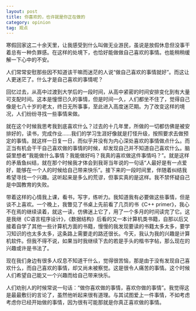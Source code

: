 ```yaml
---
layout: post
title: 你喜欢的，也许就是你正在做的
category: opinion
tag: 观点
---
```


寒假回家这二十余天里，让我感受到什么叫做无业游民，虽说是放假休息但没事干着总有一种负罪感。在这样的处境下，也恰好能做做自己喜欢的事情。也能稍稍缓解一下心中的不安。

人们常常安慰那些因不知道该干嘛而迷茫的人说“做自己喜欢的事情就好”。而这让人更迷茫了。什么才是自己喜欢的事情呢？

回忆过去，从高中过渡到大学后的一段时间，从高中紧密的时间安排变化到有大量可支配时间。这本是憧憬已久的事情，但是时间一久，人们都坐不住了，觉得自己像是七八十岁的老太，终日无所事事，至此进入高度迷茫期。为了改变这样的境况，人们纷纷寻找一些事情来做。

就在这个时候我思考我到底喜欢什么？过去的十几年里，所做的一切都仿佛是被安排好的，读书，完成作业……我们的学习生涯好像就是打怪升级，按照要求去做预定的事情。就这样一日复一日，而似乎并没有为内心深处喜欢的事情做点什么。而正当有机会干干自己喜欢做的事情的时候，却发现自己并不知道自己喜欢什么。脑袋里想者“我能做什么事情？我能做好吗？我真的喜欢做这件事情吗？”。就是这样的矛盾鱼纠结，就在那个时候我才体会到我哥当年说的一句话“人最好是有一点爱好，能够在一个人的时候给自己带来快乐”。接下来的一段时间里，伴随着纠结我希望寻找一个兴趣。这听起来是多么的荒谬，但事实真的是这样。我不禁怀疑自己是中国教育的失败。

带着这样的心情我上课，看书，写字，练听力。我知道我有必要做这些事情，但是谈不上喜欢。一个晚上，我瞥见了书桌上先前看了几页的书《C++ primer》，我心不在焉的继续读着，就这一读，仿佛迷上它了，用了一个多月的时间读完了它。这是我继《C语言程序设计》，《数据结构》后看的又一本计算机类书籍，自那以后又接着自学了其他一些计算机方面的书籍，慢慢的我发现要读的书籍太多太多，要学习知识的也太多太多，这条路上需要走的路还很长。今天，我认为我的兴趣是计算机软件。但我不得不说，如果当时我继续下去的若是手头的楷书字帖，那么现在的兴趣或许是书法了。

现在我们身边有很多人叹息不知道干什么，觉得很苦恼，那是由于没有发现自己喜欢什么，而自己喜欢的事情，却又尚未被察觉。这是很令人痛苦的事情。这个时候人们希望自己能又一个兴趣而给自己带来快乐。

人们劝别人的时候常说一句话：“做你喜欢做的事情，喜欢你做的事情”。我觉得这是最最敷衍的言论了，虽然他听起来很有道理。与其试图爱上一件事情，不如考虑考虑你已经开始做的事情，因为很有可能那就是你真正喜欢做的事情。
